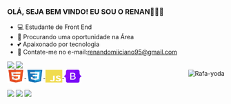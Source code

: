 ### OLÁ, SEJA BEM VINDO! EU SOU O RENAN👋👨‍💻


- 💻 Estudante de Front End
- 🌱 Procurando uma oportunidade na Área
- 💕 Apaixonado por tecnologia 
- 💬 Contate-me no e-mail:renandomiiciano95@gmail.com
<div>
  <a href="https://github.com/renanpd95">
  <img height="170em" src="https://github-readme-stats.vercel.app/api?username=renanpd95&show_icons=true&theme=dracula&include_all_commits=true&count_private=true"/>
  <img height="130em" src="https://github-readme-stats.vercel.app/api/top-langs/?username=renanpd95&layout=compact&langs_count=7&theme=dracula"/>
</div>
  <div>
    <img align="center" alt="renan-HTML" height="30" width="40" src="https://raw.githubusercontent.com/devicons/devicon/master/icons/html5/html5-original.svg">
    <img align="center" alt="renan-CSS" height="30" width="40" src="https://raw.githubusercontent.com/devicons/devicon/master/icons/css3/css3-original.svg">
    <img align="center" alt="renan-Js" height="30" width="40" src="https://raw.githubusercontent.com/devicons/devicon/master/icons/javascript/javascript-plain.svg">
    <img align="center" alt="renan-CSS" height="30" width="40" src="https://raw.githubusercontent.com/devicons/devicon/master/icons/bootstrap/bootstrap-original.svg">
    <img align="right" alt="Rafa-yoda" src="https://c.tenor.com/7rMJZKO5CYYAAAAC/baby-yoda-hi.gif">
  </div>
  <br/>
  <div>
     <a href = "mailto:renandomiiciano95@gmail.com"><img src="https://img.shields.io/badge/Gmail-D14836?style=for-the-badge&logo=gmail&logoColor=white"></a>
     <a href="https://www.linkedin.com/in/renan-domiciano/" target="_blank"><img src="https://img.shields.io/badge/-LinkedIn-%230077B5?style=for-the-badge&logo=linkedin&logoColor=white" target="_blank"></a> 
    <a href="https://www.instagram.com/renan__domiciano/" target="_blank"><img src="https://img.shields.io/badge/-Instagram-%23E4405F?style=for-the-        badge&logo=instagram&logoColor=white" target="_blank"></a>
  </div>
  


